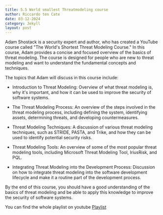 ```yaml
---
title: 5.5 World smallest Threatmodeling course
author: Riccardo ten Cate
date: 03-12-2024
category: Jekyll
layout: post
---
```


Adam Shostack is a security expert and author, who has created a YouTube course called "The World's Shortest Threat Modeling Course." In this course, Adam provides a concise and focused overview of the basics of threat modeling. The course is designed for people who are new to threat modeling and want to understand the fundamental concepts and techniques.

The topics that Adam will discuss in this course include:

* Introduction to Threat Modeling: Overview of what threat modeling is, why it's important, and how it can be used to improve the security of software systems.

* The Threat Modeling Process: An overview of the steps involved in the threat modeling process, including defining the system, identifying assets, determining threats, and developing countermeasures.

* Threat Modeling Techniques: A discussion of various threat modeling techniques, such as STRIDE, PASTA, and Trike, and how they can be used to identify potential security risks.

* Threat Modeling Tools: An overview of some of the most popular threat modeling tools, including Microsoft Threat Modeling Tool, IriusRisk, and PQL.

* Integrating Threat Modeling into the Development Process: Discussion on how to integrate threat modeling into the software development lifecycle and make it a routine part of the development process.

By the end of this course, you should have a good understanding of the basics of threat modeling and be able to apply this knowledge to improve the security of software systems.

You can find the whole playlist on youtube [Playlist](https://www.youtube.com/watch?v=2pvprvsr1lo&list=PLCVhBqLDKoOOZqKt74QI4pbDUnXSQo0nf)